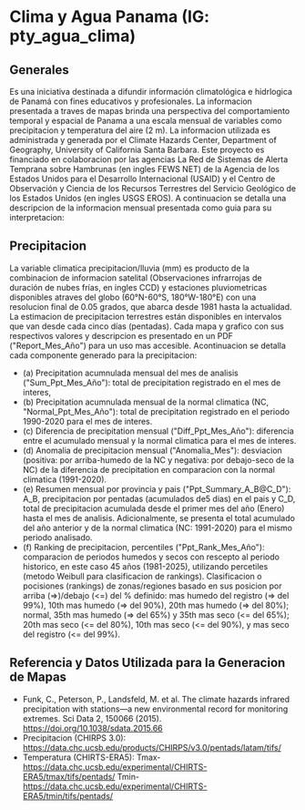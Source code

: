 # Clima y Agua Panama (IG: pty_agua_clima)

## Generales
Es una iniciativa destinada a difundir información climatológica e hidrlogica de Panamá con fines educativos y profesionales. La informacion presentada a traves de mapas brinda una perspectiva del comportamiento temporal y espacial de Panama a una escala mensual de variables como precipitacion y temperatura del aire (2 m). La informacion utilizada es administrada y generada por el Climate Hazards Center, Department of Geography, University of California Santa Barbara. Este proyecto es financiado en colaboracion por las agencias La Red de Sistemas de Alerta Temprana sobre Hambrunas (en ingles FEWS NET) de la Agencia de los Estados Unidos para el Desarrollo Internacional (USAID) y el Centro de Observación y Ciencia de los Recursos Terrestres del Servicio Geológico de los Estados Unidos (en ingles USGS EROS). A continuacion se detalla una descripcion de la informacion mensual presentada como guia para su interpretacion:

## Precipitacion 
La variable climatica precipitacion/lluvia (mm) es producto de la combinacion de informacion satelital (Observaciones infrarrojas de duración de nubes frías, en ingles CCD) y estaciones pluviometricas disponibles atraves del globo (60°N-60°S, 180°W-180°E) con una resolucion final de 0.05 grados, que abarca desde 1981 hasta la actualidad. La estimacion de precipitacion terrestres están disponibles en intervalos que van desde cada cinco días (pentadas). Cada mapa y grafico con sus respectivos valores y descripcion es presentado en un PDF ("Report_Mes_Año") para un uso mas accesible. Acontinuacion se detalla cada componente generado para la precipitacion:

- (a) Precipitation acumnulada mensual del mes de analisis ("Sum_Ppt_Mes_Año"): total de precipitation registrado en el mes de interes, 
- (b) Precipitation acumnulada mensual de la normal climatica (NC, "Normal_Ppt_Mes_Año"): total de precipitation registrado en el periodo 1990-2020 para el mes de interes.
- (c) Diferencia de precipitation mensual ("Diff_Ppt_Mes_Año"): diferencia entre el acumulado mensual y la normal climatica para el mes de interes.
- (d) Anomalia de precipitacion mensual ("Anomalia_Mes"): desviacion (positiva: por arriba-humedo de la NC y negativa: por debajo-seco de la NC) de la diferencia de precipitation en comparacion con la normal climatica (1991-2020).
- (e) Resumen mensual por provincia y pais ("Ppt_Summary_A_B@C_D"): A_B, precipitacion por pentadas (acumulados de5 dias) en el pais y C_D, total de precipitacion acumulada desde el primer mes del año (Enero) hasta el mes de analisis. Adicionalmente, se presenta         el total acumulado del año anterior y de la normal climatica (NC: 1991-2020) para el mismo periodo analisado.
- (f) Ranking de precipitacion, percentiles ("Ppt_Rank_Mes_Año"): comparacion de periodos humedos y secos con rescepto al periodo historico, en este caso 45 años (1981-2025), utilizando percetiles (metodo Weibull para clasificacion de rankings). Clasificacion o          pocisiones (rankings) de zonas/regiones basado en sus posicion por arriba (=>)/debajo (<=) del % definido: mas humedo del registro (=> del 99%), 10th mas humedo (=> del 90%), 20th mas humedo (=> del 80%); normal, 35th mas humedo (=> del 65%) y 35th mas seco        (<= del 65%); 20th mas seco (<= del 80%), 10th mas seco (<= del 90%), y mas seco del registro (<= del 99%).


## Referencia y Datos Utilizada para la Generacion de Mapas
- Funk, C., Peterson, P., Landsfeld, M. et al. The climate hazards infrared precipitation with stations—a new environmental record for monitoring extremes. Sci Data 2, 150066 (2015). https://doi.org/10.1038/sdata.2015.66
- Precipitacion (CHIRPS 3.0): https://data.chc.ucsb.edu/products/CHIRPS/v3.0/pentads/latam/tifs/
- Temperatura (CHIRTS-ERA5):
  Tmax-https://data.chc.ucsb.edu/experimental/CHIRTS-ERA5/tmax/tifs/pentads/
  Tmin-https://data.chc.ucsb.edu/experimental/CHIRTS-ERA5/tmin/tifs/pentads/
  



